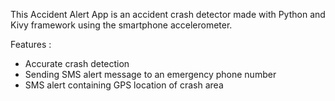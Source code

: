 This Accident Alert App is an accident crash detector made with Python and Kivy framework using the smartphone accelerometer.

Features :
 - Accurate crash detection
 - Sending SMS alert message to an emergency phone number
 - SMS alert containing GPS location of crash area
